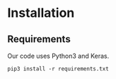 # Installation

## Requirements

Our code uses Python3 and Keras.
```
pip3 install -r requirements.txt
```


